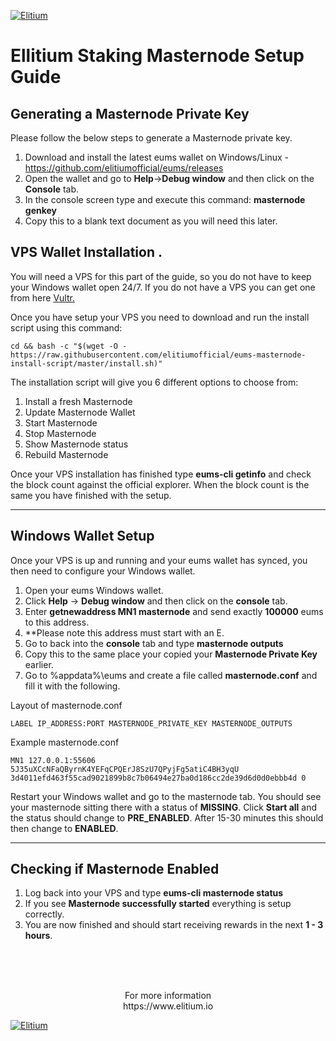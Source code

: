
<a href="https://www.elitium.io/wp-content/uploads/2018/12/logo-1.png" target="_blank"><img src="https://www.elitium.io/wp-content/uploads/2018/12/logo-1.png" border="0" alt="Elitium"></a>



# Ellitium Staking Masternode Setup Guide

## Generating a Masternode Private Key

Please follow the below steps to generate a Masternode private key.

1.  Download and install the latest eums wallet on Windows/Linux - https://github.com/elitiumofficial/eums/releases
2.  Open the wallet and go to **Help**->**Debug window** and then click on the **Console** tab.
3.  In the console screen type and execute this command: **masternode genkey**  
4.  Copy this to a blank text document as you will need this later.

## VPS Wallet Installation .

You will need a VPS for this part of the guide, so you do not have to keep your Windows wallet open 24/7. 
If you do not have a VPS you can get one from here [Vultr.](https://www.vultr.com/?ref=8069528)

Once you have setup your VPS you need to download and run the install script using this command:

```
cd && bash -c "$(wget -O - https://raw.githubusercontent.com/elitiumofficial/eums-masternode-install-script/master/install.sh)"
```

The installation script will give you 6 different options to choose from:

1. Install a fresh Masternode
2. Update Masternode Wallet
3. Start Masternode
4. Stop Masternode
5. Show Masternode status
6. Rebuild Masternode

Once your VPS installation has finished type **eums-cli getinfo** and check the block count against the official explorer.
When the block count is the same you have finished with the setup.
***

## Windows Wallet Setup

Once your VPS is up and running and your eums wallet has synced, you then need to configure your Windows wallet.

1. Open your eums Windows wallet.
2. Click **Help** -> **Debug window** and then click on the **console** tab.
3. Enter **getnewaddress MN1 masternode** and send exactly **100000** eums to this address.
4. **Please note this address must start with an E.
4. Go to back into the **console** tab and type **masternode outputs**
5. Copy this to the same place your copied your **Masternode Private Key** earlier.
6. Go to %appdata%\eums and create a file called **masternode.conf** and fill it with the following.

Layout of masternode.conf
```
LABEL IP_ADDRESS:PORT MASTERNODE_PRIVATE_KEY MASTERNODE_OUTPUTS
```

Example masternode.conf
```
MN1 127.0.0.1:55606 5J35uXCcNFaQByrnK4YEFqCPQErJ8SzU7QPyjFg5atiC4BH3yqU 3d4011efd463f55cad9021899b8c7b06494e27ba0d186cc2de39d6d0d0ebbb4d 0
```

Restart your Windows wallet and go to the masternode tab. You should see your masternode sitting there with a status of **MISSING**.
Click **Start all** and the status should change to **PRE_ENABLED**. After 15-30 minutes this should then change to **ENABLED**.
***

## Checking if Masternode Enabled

1. Log back into your VPS and type **eums-cli masternode status**
2. If you see **Masternode successfully started** everything is setup correctly.
3. You are now finished and should start receiving rewards in the next **1 - 3 hours**.<br>
<br>

<br>
<br>

<p align="center">For more information<br>
https://www.elitium.io</p>
<a align="center" href="https://www.elitium.io/wp-content/uploads/2018/12/logo-1.png" target="_blank"><img src="https://www.elitium.io/wp-content/uploads/2018/12/logo-1.png" border="0" alt="Elitium"></a>
